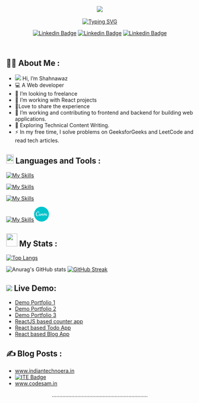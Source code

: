 <!-- BEGIN YOUTUBE-CARDS -->
<!-- END YOUTUBE-CARDS --> 
  

<div id="header" align="center">
  <img src="https://media.tenor.com/CeDk6XdCgOUAAAAi/develop-web.gif" width="160" />
  
</div>  




<div id="badges" align="center">
 
[![Typing SVG](https://readme-typing-svg.demolab.com?font=Fira+Code&duration=2500&pause=1000&color=16C5F7&center=true&width=435&lines=Welcome+to+our+GitHub+world;Explore+more+and+get+more+)](https://git.io/typing-svg)
  
 [![Linkedin Badge](https://img.shields.io/badge/LinkedIn-blue?style=for-the-badge&logo=linkedin&logoColor=white)](http://ca.linkedin.com/in/snawaza243) 
 [![Linkedin Badge](https://img.shields.io/badge/Twitter-blue?style=for-the-badge&logo=twitter&logoColor=white)](http://twitter.com/snawaza243)
 [![Linkedin Badge](https://img.shields.io/badge/YouTube-red?style=for-the-badge&logo=youtube&logoColor=white)](https://www.youtube.com/indiantechnoera) 
 

 
<img src="https://komarev.com/ghpvc/?username=your-github-username&style=flat-square&color=blue" alt=""/>
</div>


:man_technologist: About Me : 
---
- <img src="https://media.giphy.com/media/hvRJCLFzcasrR4ia7z/giphy.gif" width="20px" /> Hi, I’m Shahnawaz
- :computer: A Web developer
- :eyes: I’m looking to freelance
- :maple_leaf: I’m working with React projects
- :revolving_hearts:Love to share the experience
- :telescope: I’m working and contributing to frontend and backend for building web applications.
- :seedling: Exploring Technical Content Writing.
- :zap: In my free time, I solve problems on GeeksforGeeks and LeetCode and read tech articles.

<img src="https://d2xrkn56aw2rdo.cloudfront.net/icc/assets/Mobile/Loading_Blue.gif" width="20" height="25"/> Languages and Tools :
---
<div> 

[![My Skills](https://skillicons.dev/icons?i=c,cpp,java,python&theme=light)](https://skillicons.dev)



[![My Skills](https://skills.thijs.gg/icons?i=html,css,js,react,materialui)](https://skills.thijs.gg)



[![My Skills](https://skills.thijs.gg/icons?i=nodejs,nextjs,express,mysql,mongodb,aws,firebase)](https://skills.thijs.gg)



[![My Skills](https://skills.thijs.gg/icons?i=xd,arduino,git,github,gatsby)](https://skills.thijs.gg)<img src="https://github.com/devicons/devicon/blob/master/icons/canva/canva-original.svg" title="Canva" alt="Canva" width="40" height="40"/>&nbsp;
</div>




<img src="https://media.baamboozle.com/uploads/images/515066/1672495100_159072_gif-url.gif" width="30" height="35"/> My Stats :
---
[![Top Langs](https://github-readme-stats.vercel.app/api/top-langs/?username=snawaza243&layout=compact&theme=tokyonight)](https://github.com/snawaza243/github-readme-stats)

![Anurag's GitHub stats](https://github-readme-stats.vercel.app/api?username=snawaza243&show_icons=true&theme=tokyonight)
[![GitHub Streak](http://github-readme-streak-stats.herokuapp.com?user=snawaza243&theme=tokyonight&background=000000)](https://git.io/streak-stats)



<img style="margin:-200;" src="https://cdn3.emoji.gg/emojis/blinkingeyes_4544.gif" width="25" /> Live Demo:
---
-   <a href="https://snawaza243.github.io/pf1/">Demo Portfolio 1</a>
-   <a href="https://snawaza243.github.io/pf2/">Demo Portfolio 2</a>
-   <a href="https://snawaza243.github.io/pf3/">Demo Portfolio 3</a>
-   <a href="https://snawaza243.github.io/react-state-counter/">ReactJS based counter app</a>
-   <a href="https://snawaza243.github.io/react-todo-app/">React based Todo App </a>
-   <a href="https://snawaza243.github.io/react-blog-app/">React based Blog App</a>

:writing_hand: Blog Posts :
---
- <a href="https://www.indiantechnoera.in">www.indiantechnoera.in</a>
- [![ITE Badge](https://custom-icon-badges.demolab.com/badge/custom-badge-blue.svg?logo=ite)](www.indiantechnoera.in) 
-   <a href="https://www.codesam.in">www.codesam.in</a> 

<p align="center">................................................................</p>

